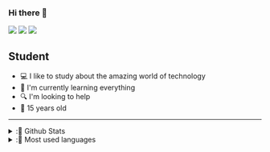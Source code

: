 ### Hi there 👋

[![](https://img.shields.io/badge/-@daviramosds-gray?style=for-the-badge&logo=instagram&logoColor=white&labelColor=8a3ab9)](https://www.instagram.com/daviramosds/) [![](https://img.shields.io/badge/-@daviramosds-gray?style=for-the-badge&logo=twitter&logoColor=white&labelColor=1DA1F2)](https://twitter.com/daviramosds/) [![](https://img.shields.io/badge/-davirds.dev-gray?style=for-the-badge&logo=gmail&logoColor=white&labelColor=D44638)](mailto:davirds.dev@gmail.com)


## Student
- 💻 I like to study about the amazing world of technology
- 🧠 I'm currently learning everything
- 🔍 I'm looking to help
- 📅 15 years old
---
 
 <details>
  <summary>:📕 Github Stats</summary>
 
 ![daviramosds's github stats](https://github-readme-stats.vercel.app/api?username=daviramosds&show_icons=true&theme=dracula&hide_border=true)

</details>
 
  <details>
  <summary>:📘 Most used languages</summary>
 
  ![Top Langs](https://github-readme-stats.vercel.app/api/top-langs/?username=daviramosds&layout=compact&hide_border=true&theme=dracula)

</details>
